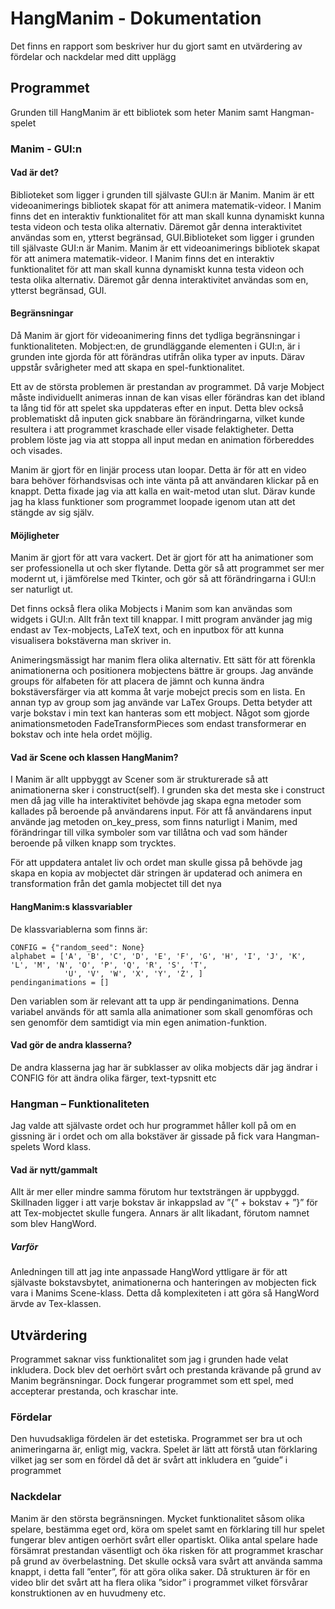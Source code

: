 # HangManim - Dokumentation
Det finns en rapport som beskriver hur du gjort samt en utvärdering av fördelar och nackdelar med ditt upplägg

## Programmet
Grunden till HangManim är ett bibliotek som heter Manim samt Hangman-spelet
### Manim - GUI:n

#### Vad är det?
Biblioteket som ligger i grunden till självaste GUI:n är Manim. Manim är ett videoanimerings bibliotek skapat för att animera matematik-videor. I Manim finns det en interaktiv funktionalitet för att man skall kunna dynamiskt kunna testa videon och testa olika alternativ. Däremot går denna interaktivitet användas som en, ytterst begränsad, GUI.Biblioteket som ligger i grunden till självaste GUI:n är Manim. Manim är ett videoanimerings bibliotek skapat för att animera matematik-videor. I Manim finns det en interaktiv funktionalitet för att man skall kunna dynamiskt kunna testa videon och testa olika alternativ. Däremot går denna interaktivitet användas som en, ytterst begränsad, GUI. 
#### Begränsningar
Då Manim är gjort för videoanimering finns det tydliga begränsningar i funktionaliteten. Mobject:en, de grundläggande elementen i GUI:n, är i grunden inte gjorda för att förändras utifrån olika typer av inputs. Därav uppstår svårigheter med att skapa en spel-funktionalitet. 

Ett av de största problemen är prestandan av programmet. Då varje Mobject måste individuellt animeras innan de kan visas eller förändras kan det ibland ta lång tid för att spelet ska uppdateras efter en input. Detta blev också problematiskt då inputen gick snabbare än förändringarna, vilket kunde resultera i att programmet kraschade eller visade felaktigheter. Detta problem löste jag via att stoppa all input medan en animation förbereddes och visades.

Manim är gjort för en linjär process utan loopar. Detta är för att en video bara behöver förhandsvisas och inte vänta på att användaren klickar på en knappt. Detta fixade jag via att kalla en wait-metod utan slut. Därav kunde jag ha klass funktioner som programmet loopade igenom utan att det stängde av sig själv.

#### Möjligheter
Manim är gjort för att vara vackert. Det är gjort för att ha animationer som ser professionella ut och sker flytande. Detta gör så att programmet ser mer modernt ut, i jämförelse med Tkinter, och gör så att förändringarna i GUI:n ser naturligt ut. 

Det finns också flera olika Mobjects i Manim som kan användas som widgets i GUI:n. Allt från text till knappar. I mitt program använder jag mig endast av Tex-mobjects, LaTeX text, och en inputbox för att kunna visualisera bokstäverna man skriver in. 

Animeringsmässigt har manim flera olika alternativ. Ett sätt för att förenkla animationerna och positionera mobjectens bättre är groups. Jag använde groups för alfabeten för att placera de jämnt och kunna ändra bokstäversfärger via att komma åt varje mobejct precis som en lista. En annan typ av group som jag använde var LaTex Groups. Detta betyder att varje bokstav i min text kan hanteras som ett mobject. Något som gjorde animationsmetoden FadeTransformPieces som endast transformerar en bokstav och inte hela ordet möjlig.

#### Vad är Scene och klassen HangManim?
I Manim är allt uppbyggt av Scener som är strukturerade så att animationerna sker i construct(self). I grunden ska det mesta ske i construct men då jag ville ha interaktivitet behövde jag skapa egna metoder som kallades på beroende på användarens input. För att få användarens input använde jag metoden on_key_press, som finns naturligt i Manim, med förändringar till vilka symboler som var tillåtna och vad som händer beroende på vilken knapp som trycktes.

För att uppdatera antalet liv och ordet man skulle gissa på behövde jag skapa en kopia av mobjectet där stringen är updaterad och animera en transformation från det gamla mobjectet till det nya

#### HangManim:s klassvariabler
De klassvariablerna som finns är:

    CONFIG = {"random_seed": None}
    alphabet = ['A', 'B', 'C', 'D', 'E', 'F', 'G', 'H', 'I', 'J', 'K', 'L', 'M', 'N', 'O', 'P', 'Q', 'R', 'S', 'T',
                'U', 'V', 'W', 'X', 'Y', 'Z', ]
    pendinganimations = []

Den variablen som är relevant att ta upp är pendinganimations. Denna variabel används för att samla alla animationer som skall genomföras och sen genomför dem samtidigt via min egen animation-funktion. 

#### Vad gör de andra klasserna?
De andra klasserna jag har är subklasser av olika mobjects där jag ändrar i CONFIG för att ändra olika färger, text-typsnitt etc 

### Hangman – Funktionaliteten
Jag valde att självaste ordet och hur programmet håller koll på om en gissning är i ordet och om alla bokstäver är gissade på fick vara Hangman-spelets Word klass.
#### Vad är nytt/gammalt
Allt är mer eller mindre samma förutom hur textsträngen är uppbyggd.  Skillnaden ligger i att varje bokstav är inkappslad av ”{” + bokstav + ”}” för att Tex-mobjectet skulle fungera. Annars är allt likadant, förutom namnet som blev HangWord.
##### Varför
Anledningen till att jag inte anpassade HangWord yttligare är för att självaste bokstavsbytet, animationerna och hanteringen av mobjecten fick vara i Manims Scene-klass. Detta då komplexiteten i att göra så HangWord ärvde av Tex-klassen.

## Utvärdering
Programmet saknar viss funktionalitet som jag i grunden hade velat inkludera. Dock blev det oerhört svårt och prestanda krävande på grund av Manim begränsningar. Dock fungerar programmet som ett spel, med accepterar prestanda, och kraschar inte. 

### Fördelar
Den huvudsakliga fördelen är det estetiska. Programmet ser bra ut och animeringarna är, enligt mig, vackra. Spelet är lätt att förstå utan förklaring vilket jag ser som en fördel då det är svårt att inkludera en ”guide” i programmet
### Nackdelar
Manim är den största begränsningen. Mycket funktionalitet såsom olika spelare, bestämma eget ord, köra om spelet samt en förklaring till hur spelet fungerar blev antigen oerhört svårt eller opartiskt.  Olika antal spelare hade försämrat prestandan väsentligt och öka risken för att programmet kraschar på grund av överbelastning. Det skulle också vara svårt att använda samma knappt, i detta fall ”enter”, för att göra olika saker. Då strukturen är för en video blir det svårt att ha flera olika ”sidor” i programmet vilket försvårar konstruktionen av en huvudmeny etc. 



